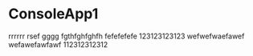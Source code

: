 # ConsoleApp1
rrrrrr
rsef
gggg
fgthfghfghfh
fefefefefe
123123123123
wefwefwaefawef
wefawefawfawf
112312312312
